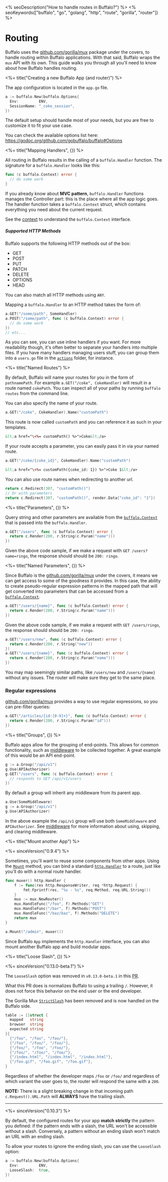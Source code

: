 <% seoDescription("How to handle routes in Buffalo?") %>
<% seoKeywords(["buffalo", "go", "golang", "http", "route", "gorilla", "router"]) %>

# Routing

Buffalo uses the [github.com/gorilla/mux](http://www.gorillatoolkit.org/pkg/mux) package under the covers, to handle routing within Buffalo applications. With that said, Buffalo wraps the `mux` API with its own. This guide walks you through all you'll need to know about how Buffalo handles routing.

<%= title("Creating a new Buffalo App (and router)") %>

The app configuration is located in the `app.go` file.

```go
a := buffalo.New(buffalo.Options{
  Env:         ENV,
  SessionName: "_coke_session",
})
```

The default setup should handle most of your needs, but you are free to customize it to fit your use case.

You can check the available options list here: https://godoc.org/github.com/gobuffalo/buffalo#Options

<%= title("Mapping Handlers", {}) %>

All routing in Buffalo results in the calling of a `buffalo.Handler` function. The signature for a `buffalo.Handler` looks like this:

```go
func (c buffalo.Context) error {
  // do some work
}
```

If you already know about **MVC pattern**, `buffalo.Handler` functions manages the Controller part: this is the place where all the app logic goes. The handler function takes a `buffalo.Context` struct, which contains everything you need about the current request.

See the [context](/docs/context) to understand the `buffalo.Context` interface.

##### Supported HTTP Methods

Buffalo supports the following HTTP methods out of the box:

* GET
* POST
* PUT
* PATCH
* DELETE
* OPTIONS
* HEAD

You can also match all HTTP methods using `ANY`.

Mapping a `buffalo.Handler` to an HTTP method takes the form of:

```go
a.GET("/some/path", SomeHandler)
a.POST("/some/path", func (c buffalo.Context) error {
  // do some work
})
// etc...
```

As you can see, you can use inline handlers if you want. For more readability though, it's often better to separate your handlers into multiple files. If you have many handlers managing users stuff, you can group them into a `users.go` file in the [`actions`](/en/docs/directory-structure) folder, for instance.

<%= title("Named Routes")  %>

By default, Buffalo will name your routes for you in the form of `pathnamePath`. For example `a.GET("/coke", CokeHandler)` will result in a route named `cokePath`. You can inspect all of your paths by running `buffalo routes` from the command line.

You can also specify the name of your route.

```go
a.GET("/coke", CokeHandler).Name("customPath")
```

This route is now called `customPath` and you can reference it as such in your templates.

```html
&lt;a href="\<%= customPath() %>">Coke&lt;/a>
```

If your route accepts a parameter, you can easily pass it in via your named route.

```go
a.GET("/coke/{coke_id}", CokeHandler).Name("customPath")
```
```html
&lt;a href="\<%= customPath({coke_id: 1}) %>">Coke 1&lt;/a>
```

You can also use route names when redirecting to another url.

```go
return c.Redirect(307, "customPath()")
// Or with parameters
return c.Redirect(307, "customPath()", render.Data{"coke_id": "1"})
```

<%= title("Parameters", {})  %>

Query string and other parameters are available from the [`buffalo.Context`](/docs/context) that is passed into the `buffalo.Handler`.

```go
a.GET("/users", func (c buffalo.Context) error {
  return c.Render(200, r.String(c.Param("name")))
})
```

Given the above code sample, if we make a request with `GET /users?name=ringo`, the response should should be `200: ringo`.

<%= title("Named Parameters", {}) %>

Since Buffalo is the [github.com/gorilla/mux](http://www.gorillatoolkit.org/pkg/mux) under the covers, it means we can get access to some of the goodness it provides. In this case, the ability to create pseudo-regular expression patterns in the mapped path that will get converted into parameters that can be accessed from a [`buffalo.Context`](/docs/context).

```go
a.GET("/users/{name}", func (c buffalo.Context) error {
  return c.Render(200, r.String(c.Param("name")))
})
```

Given the above code sample, if we make a request with `GET /users/ringo`, the response should should be `200: ringo`.

```go
a.GET("/users/new", func (c buffalo.Context) error {
  return c.Render(200, r.String("new"))
})
a.GET("/users/{name}", func (c buffalo.Context) error {
  return c.Render(200, r.String(c.Param("name")))
})
```

You may map seemingly similar paths, like `/users/new` and `/users/{name}` without any issues. The router will make sure they get to the same place.

### Regular expressions

[github.com/gorilla/mux](http://www.gorillatoolkit.org/pkg/mux) provides a way to use regular expressions, so you can pre-filter queries:

```go
a.GET("/articles/{id:[0-9]+}", func (c buffalo.Context) error {
  return c.Render(200, r.String(c.Param("id")))
})
```

<%= title("Groups", {}) %>

Buffalo apps allow for the grouping of end-points. This allows for common functionality, such as [middleware](/docs/middleware) to be collected together. A great example of this would be an API end-point.

```go
g := a.Group("/api/v1")
g.Use(APIAuthorizer)
g.GET("/users", func (c buffalo.Context) error {
  // responds to GET /api/v1/users
})
```

By default a group will inherit any middleware from its parent app.

```go
a.Use(SomeMiddleware)
g := a.Group("/api/v1")
g.Use(APIAuthorizer)
```

In the above example the `/api/v1` group will use both `SomeMiddleware` and `APIAuthorizer`. See [middleware](/docs/middleware) for more information about using, skipping, and clearing middleware.

<%= title("Mount another App") %>

<%= sinceVersion("0.9.4") %>

Sometimes, you'll want to reuse some components from other apps. Using the [`Mount`](https://godoc.org/github.com/gobuffalo/buffalo#App.Mount) method, you can bind a standard [`http.Handler`](https://golang.org/pkg/net/http/#Handler) to a route, just like you'll do with a normal route handler.

```go
func muxer() http.Handler {
	f := func(res http.ResponseWriter, req *http.Request) {
		fmt.Fprintf(res, "%s - %s", req.Method, req.URL.String())
	}
	mux := mux.NewRouter()
	mux.HandleFunc("/foo", f).Methods("GET")
	mux.HandleFunc("/bar", f).Methods("POST")
	mux.HandleFunc("/baz/baz", f).Methods("DELETE")
	return mux
}

a.Mount("/admin", muxer())
```

Since Buffalo `App` implements the `http.Handler` interface, you can also mount another Buffalo app and build modular apps.

<%= title("Loose Slash", {}) %>

<%= sinceVersion("0.13.0-beta.1") %>

The `LooseSlash` option was removed in `v0.13.0-beta.1` in this [PR](https://github.com/gobuffalo/buffalo/pull/1168).

What this PR does is normalizes Buffalo to using a trailing `/`. However, it does not force this behavior on the end user or the end developer.

The Gorilla Mux [`StrictSlash`](http://www.gorillatoolkit.org/pkg/mux#Router.StrictSlash) has been removed and is now handled on the Buffalo side.

```go
table := []struct {
  mapped   string
  browser  string
  expected string
}{
  {"/foo", "/foo", "/foo/"},
  {"/foo", "/foo/", "/foo/"},
  {"/foo/", "/foo", "/foo/"},
  {"/foo/", "/foo/", "/foo/"},
  {"/index.html", "/index.html", "/index.html"},
  {"/foo.gif", "/foo.gif", "/foo.gif"},
}
```

Regardless of whether the developer maps `/foo` or `/foo/` and regardless of which variant the user goes to, the router will respond the same with a `200`.

**NOTE:** There is a slight breaking change in that incoming path `c.Request().URL.Path` will **ALWAYS** have the trailing slash.

---

<%= sinceVersion("0.10.3") %>

By default, the configured routes for your app **match strictly** the pattern you defined: if the pattern ends with a slash, the URL won't be accessible without a slash. Conversely, a pattern without an ending slash won't match an URL with an ending slash.

To allow your routes to ignore the ending slash, you can use the `LooseSlash` option:

```go
a := buffalo.New(buffalo.Options{
  Env:         ENV,
  LooseSlash:  true,
})
```
